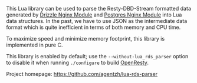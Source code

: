 <!---
    @title         Lua Rds Parser Library
    @creator       Yichun Zhang
    @created       2011-08-31 07:38 GMT
    @modifier      Yichun Zhang
    @modifier_link yichun-zhang
    @modified      2011-08-31 07:40 GMT
    @changes       5
--->

This Lua library can be used to parse the Resty-DBD-Stream formatted data generated
by [Drizzle Nginx Module](drizzle-nginx-module.html) and [Postgres Nginx Module](postgres-nginx-module.html) into
Lua data structures. In the past, we have to use JSON as the intermediate data
format which is quite inefficient in terms of both memory and CPU time.

To maximize speed and minimize memory footprint, this library is implemented
in pure C.

This library is enabled by default; use the `--without-lua_rds_parser` option
to disable it when running `./configure` to build [OpenResty](openresty.html).

Project homepage: https://github.com/agentzh/lua-rds-parser
